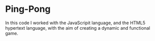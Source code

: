 # Ping-Pong
In this code I worked with the JavaScripit language, and the HTML5 hypertext language, with the aim of creating a dynamic and functional game.
